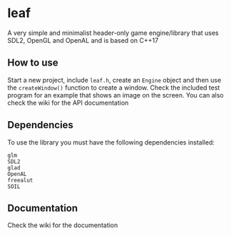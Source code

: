 # leaf
A very simple and minimalist header-only game engine/library that uses SDL2, OpenGL and OpenAL and is based on C++17

## How to use
Start a new project, include ```leaf.h```, create an ```Engine``` object and then use the ```createWindow()``` function to create a window. Check the included test program for an example that shows an image on the screen. You can also check the wiki for the API documentation

## Dependencies
To use the library you must have the following dependencies installed:
```
glm
SDL2
glad
OpenAL
freealut
SOIL
```

## Documentation
Check the wiki for the documentation
